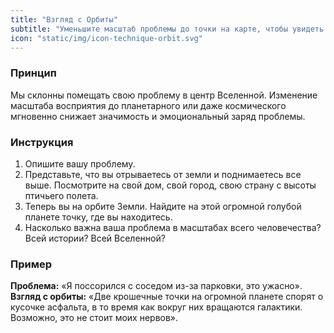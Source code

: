 ```yaml
---
title: "Взгляд с Орбиты"
subtitle: "Уменьшите масштаб проблемы до точки на карте, чтобы увидеть ее реальный размер."
icon: "static/img/icon-technique-orbit.svg"
---
```


### Принцип
Мы склонны помещать свою проблему в центр Вселенной. Изменение масштаба восприятия до планетарного или даже космического мгновенно снижает значимость и эмоциональный заряд проблемы.

### Инструкция
1.  Опишите вашу проблему.
2.  Представьте, что вы отрываетесь от земли и поднимаетесь все выше. Посмотрите на свой дом, свой город, свою страну с высоты птичьего полета.
3.  Теперь вы на орбите Земли. Найдите на этой огромной голубой планете точку, где вы находитесь.
4.  Насколько важна ваша проблема в масштабах всего человечества? Всей истории? Всей Вселенной?

### Пример
**Проблема:** «Я поссорился с соседом из-за парковки, это ужасно».
**Взгляд с орбиты:** «Две крошечные точки на огромной планете спорят о кусочке асфальта, в то время как вокруг них вращаются галактики. Возможно, это не стоит моих нервов».